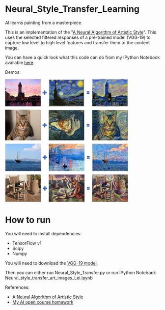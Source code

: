# Neural_Style_Transfer_Learning
AI learns painting from a masterpiece.

This is an implementation of the "[A Neural Algorithm of Artistic Style](http://arxiv.org/abs/1508.06576)". This uses the selected filtered responses of a pre-trained model (VGG-19) to capture low level to high level features and transfer them to the content image.

You can have a quick look what this code can do from my IPython Notebook available [here](./Neural_style_transfer_art_images_Lei.ipynb)

Demos:

<img src="good/demo3.png" width="400px" height="400px" />

# How to run

You will need to install dependencies:

- TensorFlow v1
- Scipy
- Numpy

You will need to download the [VGG-19 model](http://www.vlfeat.org/matconvnet/models/imagenet-vgg-verydeep-19.mat).

Then you can either run Neural_Style_Transfer.py or run IPython Notebook Neural_style_transfer_art_images_Lei.ipynb

References:
- [A Neural Algorithm of Artistic Style](http://arxiv.org/abs/1508.06576)
- [My AI open course homework](./Art_Generation_with_Neural_Style_Transfer_v3a_solution.ipynb)

